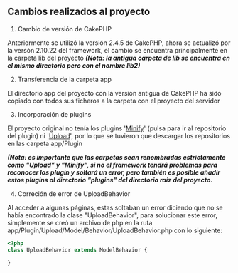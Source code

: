 ## Cambios realizados al proyecto

1. Cambio de versión de CakePHP

Anteriormente se utilizó la versión 2.4.5 de CakePHP, ahora se actualizó por la versón 2.10.22 del framework, el cambio se encuentra principalmente en la carpeta lib del proyecto ***(Nota: la antigua carpeta de lib se encuentra en el mismo directorio pero con el nombre lib2)***

2. Transferencia de la carpeta app

El directorio app del proyecto con la versión antigua de CakePHP ha sido copiado con todos sus ficheros a la carpeta con el proyecto del servidor

3. Incorporación de plugins

El proyecto original no tenía los plugins '<a href="https://github.com/maurymmarques/minify-cakephp.git">Minify</a>' (pulsa para ir al repositorio del plugin) ni '<a href="https://github.com/FriendsOfCake/cakephp-upload">Upload</a>', por lo que se tuvieron que descargar los repositorios en las carpeta app/Plugin 

***(Nota: es importante que las carpetas sean renombradas estrictamente como "Upload" y "Minify", si no el framework tendrá problemas para reconocer los plugin y soltará un error, pero también es posible añadir estos plugins al directorio "plugins" del directorio raíz del proyecto.***

4. Correción de error de UploadBehavior

Al acceder a algunas páginas, estas soltaban un error diciendo que no se había encontrado la clase "UploadBehavior", para solucionar este error, simplemente se creó un archivo de php en la ruta app/Plugin/Upload/Model/Behavior/UploadBehavior.php con lo siguiente:

```php
<?php
class UploadBehavior extends ModelBehavior {

}
